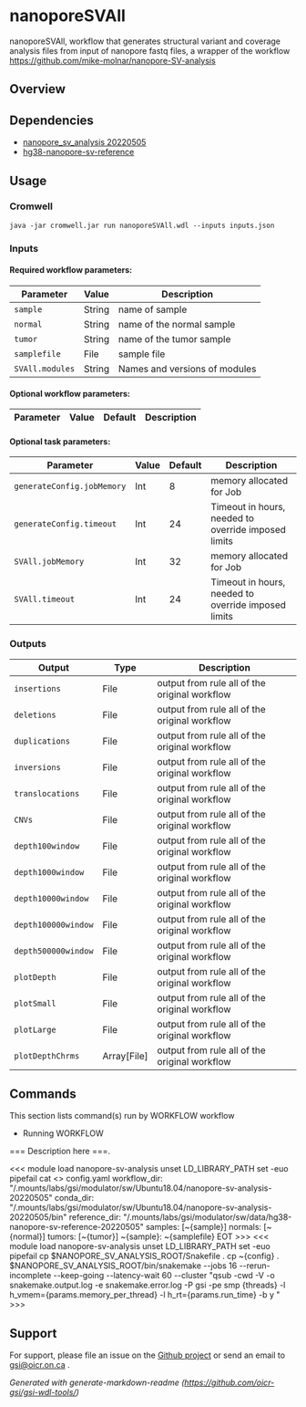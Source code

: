 # nanoporeSVAll

nanoporeSVAll, workflow that generates structural variant and coverage analysis files from input of nanopore fastq files, a wrapper of the workflow https://github.com/mike-molnar/nanopore-SV-analysis

## Overview

## Dependencies

* [nanopore_sv_analysis 20220505](https://gitlab.oicr.on.ca/ResearchIT/modulator/-/blob/master/code/gsi/70_nanopore_sv_analysis.yaml)
* [hg38-nanopore-sv-reference](https://gitlab.oicr.on.ca/ResearchIT/modulator/-/blob/master/data/gsi/50_hg38_nanopore_sv_reference.yaml)


## Usage

### Cromwell
```
java -jar cromwell.jar run nanoporeSVAll.wdl --inputs inputs.json
```

### Inputs

#### Required workflow parameters:
Parameter|Value|Description
---|---|---
`sample`|String|name of sample
`normal`|String|name of the normal sample
`tumor`|String|name of the tumor sample
`samplefile`|File|sample file
`SVAll.modules`|String|Names and versions of modules


#### Optional workflow parameters:
Parameter|Value|Default|Description
---|---|---|---


#### Optional task parameters:
Parameter|Value|Default|Description
---|---|---|---
`generateConfig.jobMemory`|Int|8|memory allocated for Job
`generateConfig.timeout`|Int|24|Timeout in hours, needed to override imposed limits
`SVAll.jobMemory`|Int|32|memory allocated for Job
`SVAll.timeout`|Int|24|Timeout in hours, needed to override imposed limits


### Outputs

Output | Type | Description
---|---|---
`insertions`|File|output from rule all of the original workflow
`deletions`|File|output from rule all of the original workflow
`duplications`|File|output from rule all of the original workflow
`inversions`|File|output from rule all of the original workflow
`translocations`|File|output from rule all of the original workflow
`CNVs`|File|output from rule all of the original workflow
`depth100window`|File|output from rule all of the original workflow
`depth1000window`|File|output from rule all of the original workflow
`depth10000window`|File|output from rule all of the original workflow
`depth100000window`|File|output from rule all of the original workflow
`depth500000window`|File|output from rule all of the original workflow
`plotDepth`|File|output from rule all of the original workflow
`plotSmall`|File|output from rule all of the original workflow
`plotLarge`|File|output from rule all of the original workflow
`plotDepthChrms`|Array[File]|output from rule all of the original workflow


## Commands
 This section lists command(s) run by WORKFLOW workflow
 
 * Running WORKFLOW
 
 === Description here ===.
 
 <<<
         module load nanopore-sv-analysis
         unset LD_LIBRARY_PATH
         set -euo pipefail
         cat <<EOT >> config.yaml
         workflow_dir: "/.mounts/labs/gsi/modulator/sw/Ubuntu18.04/nanopore-sv-analysis-20220505"
         conda_dir: "/.mounts/labs/gsi/modulator/sw/Ubuntu18.04/nanopore-sv-analysis-20220505/bin"
         reference_dir: "/.mounts/labs/gsi/modulator/sw/data/hg38-nanopore-sv-reference-20220505"
         samples: [~{sample}]
         normals: [~{normal}]
         tumors: [~{tumor}]
         ~{sample}: ~{samplefile}
         EOT
         >>>
 <<<
         module load nanopore-sv-analysis
         unset LD_LIBRARY_PATH
         set -euo pipefail
         cp $NANOPORE_SV_ANALYSIS_ROOT/Snakefile .
         cp ~{config} .
         $NANOPORE_SV_ANALYSIS_ROOT/bin/snakemake --jobs 16 --rerun-incomplete --keep-going --latency-wait 60 --cluster "qsub -cwd -V -o snakemake.output.log -e snakemake.error.log  -P gsi -pe smp {threads} -l h_vmem={params.memory_per_thread} -l h_rt={params.run_time} -b y "
         >>>
 ## Support

For support, please file an issue on the [Github project](https://github.com/oicr-gsi) or send an email to gsi@oicr.on.ca .

_Generated with generate-markdown-readme (https://github.com/oicr-gsi/gsi-wdl-tools/)_
